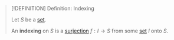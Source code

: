 >[!DEFINITION] Definition: Indexing
>
>Let $S$ be a [set](../Set.md).
>
>An **indexing** on $S$ is a [surjection](../../Analysis/Functions/Types%20of%20Functions/Surjection.md) $f: I \to S$ from some [set](../Set.md) $I$ onto $S$.
>